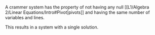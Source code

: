 A crammer system has the property of not having any null [[L1/Algebra 2/Linear Equations/Intro#Pivot|pivots]] and having the same number of variables and lines.

This results in a system with a single solution. 